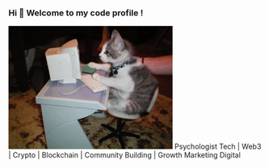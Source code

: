 ###  Hi  👋 Welcome to my code profile !
<img src = "Hi.gif" width = "325px">
Psychologist Tech | Web3 | Crypto | Blockchain | Community Building | Growth Marketing Digital
<!--
**JennyT3/JennyT3** is a ✨ _special_ ✨ repository because its `README.md` (this file) appears on your GitHub profile.

Here are some ideas to get you started:

- 🔭 I’m currently working on ...
- 🌱 I’m currently learning ...
- 👯 I’m looking to collaborate on ...
- 🤔 I’m looking for help with ...
- 💬 Ask me about ...
- 📫 How to reach me: ...
- 😄 Pronouns: ...
- ⚡ Fun fact: ...
-->
